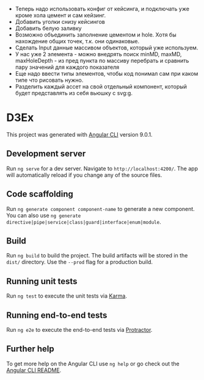 - Теперь надо использовать конфиг от кейсинга, и подключать уже кроме хола цемент и сам кейзинг.
- Добавить уголки снизу кейсингов
- Добавить белую заливку
- Возможно объединить заполнение цементом и hole. Хотя бы нахождение общих точек, т.к. они одинаковые.
- Сделать Input данные массивом объектов, который уже используем.
- У нас уже 2 элемента - можно внедрять поиск minMD, maxMD, maxHoleDepth - из пред пункта по массиву перебрать и сравнить пару значений для каждого показателя
- Еще надо ввести типы элементов, чтобы код понимал сам при каком типе что рисовать нужно.
- Разделить каждый ассет на свой отдельный компонент, который будет представлять из себя вьюшку с svg:g.

# D3Ex

This project was generated with [Angular CLI](https://github.com/angular/angular-cli) version 9.0.1.

## Development server

Run `ng serve` for a dev server. Navigate to `http://localhost:4200/`. The app will automatically reload if you change any of the source files.

## Code scaffolding

Run `ng generate component component-name` to generate a new component. You can also use `ng generate directive|pipe|service|class|guard|interface|enum|module`.

## Build

Run `ng build` to build the project. The build artifacts will be stored in the `dist/` directory. Use the `--prod` flag for a production build.

## Running unit tests

Run `ng test` to execute the unit tests via [Karma](https://karma-runner.github.io).

## Running end-to-end tests

Run `ng e2e` to execute the end-to-end tests via [Protractor](http://www.protractortest.org/).

## Further help

To get more help on the Angular CLI use `ng help` or go check out the [Angular CLI README](https://github.com/angular/angular-cli/blob/master/README.md).
